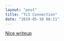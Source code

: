 ```yaml
---
layout: "post"
title: "TLS Connection"
date: "2019-05-10 08:11"
---
```

[Nice writeup](https://tls.ulfheim.net/)
